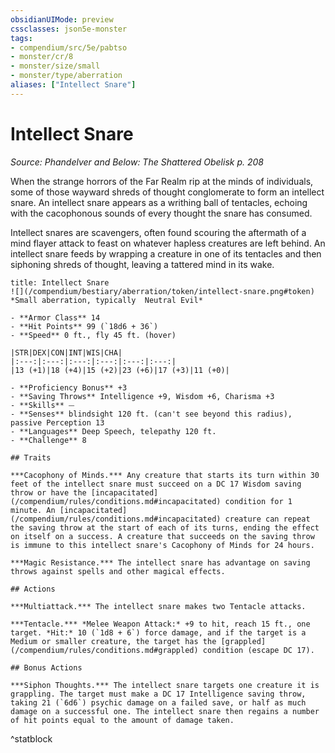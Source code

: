 ```yaml
---
obsidianUIMode: preview
cssclasses: json5e-monster
tags:
- compendium/src/5e/pabtso
- monster/cr/8
- monster/size/small
- monster/type/aberration
aliases: ["Intellect Snare"]
---
```

# Intellect Snare
*Source: Phandelver and Below: The Shattered Obelisk p. 208*  

When the strange horrors of the Far Realm rip at the minds of individuals, some of those wayward shreds of thought conglomerate to form an intellect snare. An intellect snare appears as a writhing ball of tentacles, echoing with the cacophonous sounds of every thought the snare has consumed.

Intellect snares are scavengers, often found scouring the aftermath of a mind flayer attack to feast on whatever hapless creatures are left behind. An intellect snare feeds by wrapping a creature in one of its tentacles and then siphoning shreds of thought, leaving a tattered mind in its wake.

```ad-statblock
title: Intellect Snare
![](/compendium/bestiary/aberration/token/intellect-snare.png#token)
*Small aberration, typically  Neutral Evil*

- **Armor Class** 14 
- **Hit Points** 99 (`18d6 + 36`)
- **Speed** 0 ft., fly 45 ft. (hover)

|STR|DEX|CON|INT|WIS|CHA|
|:---:|:---:|:---:|:---:|:---:|:---:|
|13 (+1)|18 (+4)|15 (+2)|23 (+6)|17 (+3)|11 (+0)|

- **Proficiency Bonus** +3
- **Saving Throws** Intelligence +9, Wisdom +6, Charisma +3
- **Skills** ⏤
- **Senses** blindsight 120 ft. (can't see beyond this radius), passive Perception 13
- **Languages** Deep Speech, telepathy 120 ft.
- **Challenge** 8

## Traits

***Cacophony of Minds.*** Any creature that starts its turn within 30 feet of the intellect snare must succeed on a DC 17 Wisdom saving throw or have the [incapacitated](/compendium/rules/conditions.md#incapacitated) condition for 1 minute. An [incapacitated](/compendium/rules/conditions.md#incapacitated) creature can repeat the saving throw at the start of each of its turns, ending the effect on itself on a success. A creature that succeeds on the saving throw is immune to this intellect snare's Cacophony of Minds for 24 hours.

***Magic Resistance.*** The intellect snare has advantage on saving throws against spells and other magical effects.

## Actions

***Multiattack.*** The intellect snare makes two Tentacle attacks.

***Tentacle.*** *Melee Weapon Attack:* +9 to hit, reach 15 ft., one target. *Hit:* 10 (`1d8 + 6`) force damage, and if the target is a Medium or smaller creature, the target has the [grappled](/compendium/rules/conditions.md#grappled) condition (escape DC 17).

## Bonus Actions

***Siphon Thoughts.*** The intellect snare targets one creature it is grappling. The target must make a DC 17 Intelligence saving throw, taking 21 (`6d6`) psychic damage on a failed save, or half as much damage on a successful one. The intellect snare then regains a number of hit points equal to the amount of damage taken.
```
^statblock